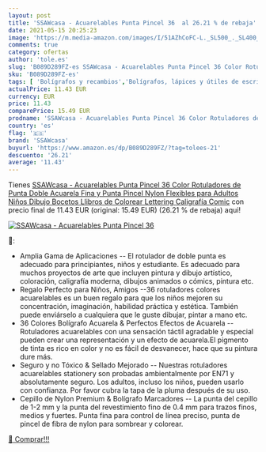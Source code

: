 ```yaml
---
layout: post
title: 'SSAWcasa - Acuarelables Punta Pincel 36  al 26.21 % de rebaja'
date: 2021-05-15 20:25:23
image: 'https://m.media-amazon.com/images/I/51AZhCoFC-L._SL500_._SL400_.jpg'
comments: true
category: ofertas
author: 'tole.es'
slug: 'B089D289FZ-es SSAWcasa - Acuarelables Punta Pincel 36 Color Rotuladores...'
sku: 'B089D289FZ-es'
tags: [ 'Bolígrafos y recambios','Bolígrafos, lápices y útiles de escritura','Oficina y papelería','Rotuladores de punta fina','colorear','rotuladores','ssawcasa', ]
actualPrice: 11.43 EUR
currency: EUR
price: 11.43
comparePrice: 15.49 EUR
prodname: 'SSAWcasa - Acuarelables Punta Pincel 36 Color Rotuladores de Punta Doble Acuarela  Fina y Punta Pincel Nylon Flexibles para Adultos Niños Dibujo  Bocetos  Llibros de Colorear Lettering Caligrafía  Comic'
country: 'es'
flag: '🇪🇸'
brand: 'SSAWcasa'
buyurl: 'https://www.amazon.es/dp/B089D289FZ/?tag=tolees-21'
descuento: '26.21'
average: '11.43'
---
```


Tienes [SSAWcasa - Acuarelables Punta Pincel 36 Color Rotuladores de Punta Doble Acuarela  Fina y Punta Pincel Nylon Flexibles para Adultos Niños Dibujo  Bocetos  Llibros de Colorear Lettering Caligrafía  Comic](https://www.amazon.es/dp/B089D289FZ/?tag=tolees-21) con precio final de  11.43 EUR (original: 15.49 EUR) (26.21 %  de rebaja) aqui!

[![SSAWcasa - Acuarelables Punta Pincel 36 ](https://m.media-amazon.com/images/I/51AZhCoFC-L._SL500_._SL400_.jpg)](https://www.amazon.es/dp/B089D289FZ/?tag=tolees-21)

🔎:

- Amplia Gama de Aplicaciones -- El rotulador de doble punta es adecuado para principiantes, niños y estudiante. Es adecuado para muchos proyectos de arte que incluyen pintura y dibujo artístico, coloración, caligrafía moderna, dibujos animados o cómics, pintura etc.
- Regalo Perfecto para Niños, Amigos --36 rotuladores colores acuarelables es un buen regalo para que los niños mejoren su concentración, imaginación, habilidad práctica y estética. También puede enviárselo a cualquiera que le guste dibujar, pintar a mano etc.
- 36 Colores Bolígrafo Acuarela & Perfectos Efectos de Acuarela -- Rotuladores acuarelables con una sensación táctil agradable y especial pueden crear una representación y un efecto de acuarela.El pigmento de tinta es rico en color y no es fácil de desvanecer, hace que su pintura dure más.
- Seguro y no Tóxico & Sellado Mejorado -- Nuestras rotuladores acuarelables stationery son probadas ambientalmente por EN71 y absolutamente seguro. Los adultos, incluso los niños, pueden usarlo con confianza. Por favor cubra la tapa de la pluma después de su uso.
- Cepillo de Nylon Premium & Bolígrafo Marcadores -- La punta del cepillo de 1-2 mm y la punta del revestimiento fino de 0.4 mm para trazos finos, medios y fuertes. Punta fina para control de línea preciso, punta de pincel de fibra de nylon para sombrear y colorear.

[🛒 Comprar!!!](https://www.amazon.es/dp/B089D289FZ/?tag=tolees-21)

